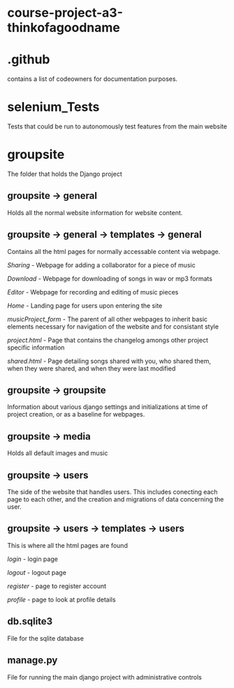 # course-project-a3-thinkofagoodname


.github
========
contains a list of codeowners for documentation purposes.


selenium_Tests
========
Tests that could be run to autonomously test features from the main website


groupsite
========
The folder that holds the Django project


groupsite -> general
-------
Holds all the normal website information for website content.

groupsite -> general -> templates -> general
-------
Contains all the html pages for normally accessable content via webpage.

*Sharing* - Webpage for adding a collaborator for a piece of music

*Download* - Webpage for downloading of songs in wav or mp3 formats

*Editor* - Webpage for recording and editing of music pieces

*Home* - Landing page for users upon entering the site

*musicProject_form* - The parent of all other webpages to inherit basic elements necessary for navigation of the website and for consistant style

*project.html* - Page that contains the changelog amongs other project specific information

*shared.html* - Page detailing songs shared with you, who shared them, when they were shared, and when they were last modified

groupsite -> groupsite
-------
Information about various django settings and initializations at time of project creation, or as a baseline for webpages.

groupsite -> media
-------
Holds all default images and music

groupsite -> users
-------
The side of the website that handles users. This includes conecting each page to each other, and the creation and migrations of data concerning the user.

groupsite -> users -> templates -> users 
-------
This is where all the html pages are found

*login* - login page

*logout* - logout page

*register* - page to register account

*profile* - page to look at profile details

db.sqlite3
-------
File for the sqlite database


manage.py
--------

File for running the main django project with administrative controls
